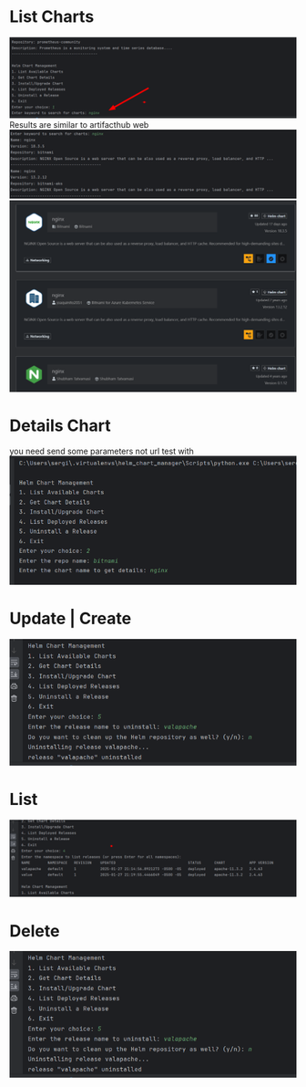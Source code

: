 # List Charts
![img.png](img.png)
Results are similar to artifacthub web
![img_1.png](img_1.png) ![img_2.png](img_2.png)

# Details Chart
you need send some parameters not url
test with
![img_4.png](img_4.png)

# Update | Create
![img_10.png](img_10.png)
# List
![img_8.png](img_8.png)

# Delete
![img_9.png](img_9.png)